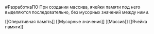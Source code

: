 #РазработкаПО
При создании массива, ячейки памяти под него выделяются последовательно, без мусорных значений между ними.

[[Оперативная память]]
[[Мусорные значения]]
[[Массив]]
[[Ячейка памяти]]